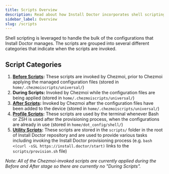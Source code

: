 ```yaml
---
title: Scripts Overview
description: Read about how Install Doctor incorporates shell scripting languages into the provisioning process. Learn about our integration of Bash and PowerShell.
sidebar_label: Overview
slug: /scripts
---
```


Shell scripting is leveraged to handle the bulk of the configurations that Install Doctor manages. The scripts are grouped into several different categories that indicate when the scripts are invoked.

## Script Categories

1. **[Before Scripts](https://install.doctor/docs/scripts/before):** These scripts are invoked by Chezmoi, prior to Chezmoi applying the managed configuration files (stored in `home/.chezmoiscripts/universal/`)
2. **During Scripts:** Invoked by Chezmoi while the configuration files are being applied (stored in `home/.chezmoiscripts/universal/`)
3. **[After Scripts](https://install.doctor/docs/scripts/after):** Invoked by Chezmoi after the configuration files have been added to the device (stored in `home/.chezmoiscripts/universal/`)
4. **[Profile Scripts](https://install.doctor/docs/scripts/profile):** These scripts are used by the terminal whenever Bash or ZSH is used after the provisioning process, when the configurations are already in use (stored in `home/dot_config/shell/`)
5. **[Utility Scripts](https://install.doctor/docs/scripts/utility):** These scripts are stored in the `scripts/` folder in the root of Install Doctor repository and are used to provide various tasks including invoking the Install Doctor provisioning process (e.g. `bash <(curl -sSL https://install.doctor/start)` links to the `scripts/provision.sh` file)

*Note: All of the Chezmoi-invoked scripts are currently applied during the Before and After stage so there are currently no "During Scripts".*